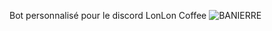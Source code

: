 Bot personnalisé pour le discord LonLon Coffee
![BANIERRE](https://user-images.githubusercontent.com/74588051/165649734-2fefe961-c8cd-4228-a871-cac5351a27cc.jpg)
